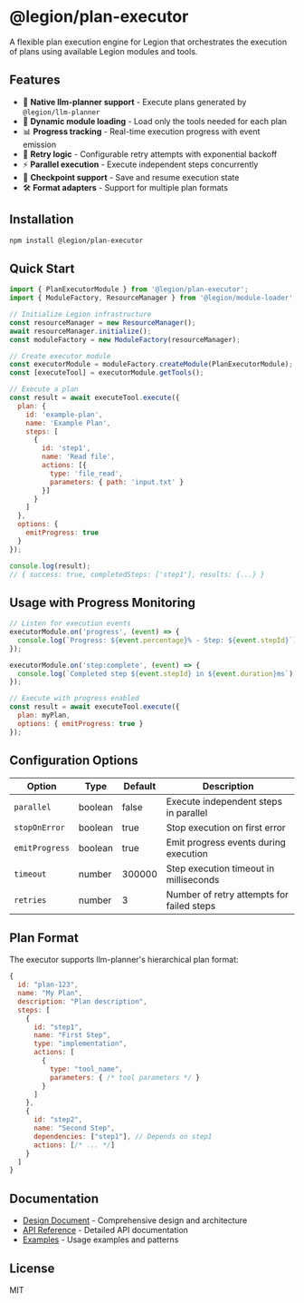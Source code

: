 # @legion/plan-executor

A flexible plan execution engine for Legion that orchestrates the execution of plans using available Legion modules and tools.

## Features

- 🎯 **Native llm-planner support** - Execute plans generated by `@legion/llm-planner`
- 🔌 **Dynamic module loading** - Load only the tools needed for each plan
- 📊 **Progress tracking** - Real-time execution progress with event emission
- 🔄 **Retry logic** - Configurable retry attempts with exponential backoff
- ⚡ **Parallel execution** - Execute independent steps concurrently
- 💾 **Checkpoint support** - Save and resume execution state
- 🛠️ **Format adapters** - Support for multiple plan formats

## Installation

```bash
npm install @legion/plan-executor
```

## Quick Start

```javascript
import { PlanExecutorModule } from '@legion/plan-executor';
import { ModuleFactory, ResourceManager } from '@legion/module-loader';

// Initialize Legion infrastructure
const resourceManager = new ResourceManager();
await resourceManager.initialize();
const moduleFactory = new ModuleFactory(resourceManager);

// Create executor module
const executorModule = moduleFactory.createModule(PlanExecutorModule);
const [executeTool] = executorModule.getTools();

// Execute a plan
const result = await executeTool.execute({
  plan: {
    id: 'example-plan',
    name: 'Example Plan',
    steps: [
      {
        id: 'step1',
        name: 'Read file',
        actions: [{
          type: 'file_read',
          parameters: { path: 'input.txt' }
        }]
      }
    ]
  },
  options: {
    emitProgress: true
  }
});

console.log(result);
// { success: true, completedSteps: ['step1'], results: {...} }
```

## Usage with Progress Monitoring

```javascript
// Listen for execution events
executorModule.on('progress', (event) => {
  console.log(`Progress: ${event.percentage}% - Step: ${event.stepId}`);
});

executorModule.on('step:complete', (event) => {
  console.log(`Completed step ${event.stepId} in ${event.duration}ms`);
});

// Execute with progress enabled
const result = await executeTool.execute({
  plan: myPlan,
  options: { emitProgress: true }
});
```

## Configuration Options

| Option | Type | Default | Description |
|--------|------|---------|-------------|
| `parallel` | boolean | false | Execute independent steps in parallel |
| `stopOnError` | boolean | true | Stop execution on first error |
| `emitProgress` | boolean | true | Emit progress events during execution |
| `timeout` | number | 300000 | Step execution timeout in milliseconds |
| `retries` | number | 3 | Number of retry attempts for failed steps |

## Plan Format

The executor supports llm-planner's hierarchical plan format:

```javascript
{
  id: "plan-123",
  name: "My Plan",
  description: "Plan description",
  steps: [
    {
      id: "step1",
      name: "First Step",
      type: "implementation",
      actions: [
        {
          type: "tool_name",
          parameters: { /* tool parameters */ }
        }
      ]
    },
    {
      id: "step2", 
      name: "Second Step",
      dependencies: ["step1"], // Depends on step1
      actions: [/* ... */]
    }
  ]
}
```

## Documentation

- [Design Document](docs/DESIGN.md) - Comprehensive design and architecture
- [API Reference](docs/API.md) - Detailed API documentation
- [Examples](examples/) - Usage examples and patterns

## License

MIT